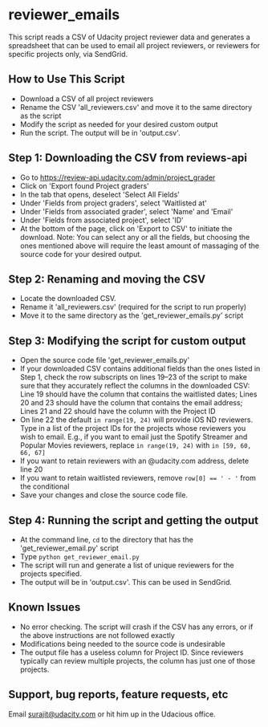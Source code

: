 # reviewer_emails

This script reads a CSV of Udacity project reviewer data and generates a spreadsheet that can be used to email all project reviewers, or reviewers for specific projects only, via SendGrid.

## How to Use This Script
* Download a CSV of all project reviewers
* Rename the CSV 'all_reviewers.csv' and move it to the same directory as the script
* Modify the script as needed for your desired custom output
* Run the script. The output will be in 'output.csv'.

## Step 1: Downloading the CSV from reviews-api
* Go to https://review-api.udacity.com/admin/project_grader
* Click on 'Export found Project graders'
* In the tab that opens, deselect 'Select All Fields'
* Under 'Fields from project graders', select 'Waitlisted at'
* Under 'Fields from associated grader', select 'Name' and 'Email'
* Under 'Fields from associated project', select 'ID'
* At the bottom of the page, click on 'Export to CSV' to initiate the download.
Note: You can select any or all the fields, but choosing the ones mentioned above will require the least amount of massaging of the source code for your desired output. 

## Step 2: Renaming and moving the CSV
* Locate the downloaded CSV.
* Rename it 'all_reviewers.csv' (required for the script to run properly)
* Move it to the same directory as the 'get\_reviewer\_emails.py' script

## Step 3: Modifying the script for custom output
* Open the source code file 'get\_reviewer\_emails.py'
* If your downloaded CSV contains additional fields than the ones listed in Step 1, check the row subscripts on lines 19–23 of the script to make sure that they accurately reflect the columns in the downloaded CSV: Line 19 should have the column that contains the waitlisted dates; Lines 20 and 23 should have the column that contains the email address; Lines 21 and 22 should have the column with the Project ID
* On line 22 the default `in range(19, 24)` will provide iOS ND reviewers. Type in a list of the project IDs for the projects whose reviewers you wish to email. E.g., if you want to email just the Spotify Streamer and Popular Movies reviewers, replace `in range(19, 24)` with `in [59, 60, 66, 67]`
* If you want to retain reviewers with an @udacity.com address, delete line 20
* If you want to retain waitlisted reviewers, remove `row[0] == ' - '` from the conditional
* Save your changes and close the source code file. 

## Step 4: Running the script and getting the output
* At the command line, `cd` to the directory that has the 'get\_reviewer\_email.py' script
* Type `python get_reviewer_email.py`
* The script will run and generate a list of unique reviewers for the projects specified.
* The output will be in 'output.csv'. This can be used in SendGrid.

## Known Issues
* No error checking. The script will crash if the CSV has any errors, or if the above instructions are not followed exactly
* Modifications being needed to the source code is undesirable
* The output file has a useless column for Project ID. Since reviewers typically can review multiple projects, the column has just one of those projects. 

## Support, bug reports, feature requests, etc
Email surajit@udacity.com or hit him up in the Udacious office.